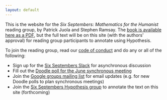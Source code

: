 ```yaml
---
layout: default
---
```


This is the website for the *Six Septembers: Mathematics for the Humanist* reading group, by Patrick Juola and Stephen Ramsay. The [book is available here as a PDF](https://digitalcommons.unl.edu/zeabook/55/), but the full text will be on this site (with the authors' approval) for reading group participants to annotate using Hypothesis.

To join the reading group, read our [code of conduct](codeofconduct.html) and do any or all of the following:

* Sign up for the [Six Septembers Slack](https://tinyurl.com/6septembers-slack) for asynchronous discussion
* Fill out the [Doodle poll for the June synchronous meeting](https://doodle.com/poll/avk4w45nrvs29pix)
* Join the [Google groups mailing list](https://groups.google.com/forum/#!forum/six-septembers) for email updates (e.g. for new Doodle polls to plan synchronous meetings)
* Join the [Six Septembers Hypothesis group](https://hypothes.is/groups/gEAzJy84/six-septembers) to annotate the text on this site (forthcoming)

